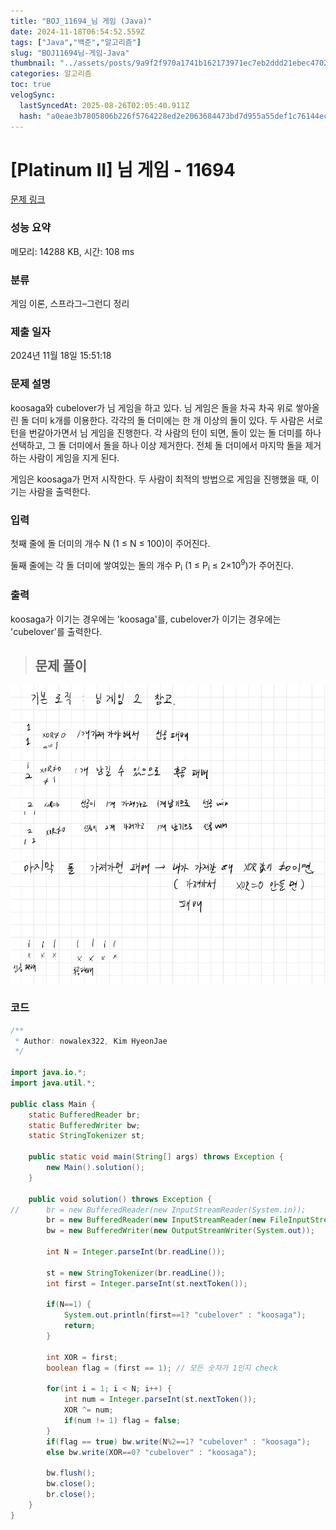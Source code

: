 ```yaml
---
title: "BOJ_11694_님 게임 (Java)"
date: 2024-11-18T06:54:52.559Z
tags: ["Java","백준","알고리즘"]
slug: "BOJ11694님-게임-Java"
thumbnail: "../assets/posts/9a9f2f970a1741b162173971ec7eb2ddd21ebec4702257c82d039a57d947db60.png"
categories: 알고리즘
toc: true
velogSync:
  lastSyncedAt: 2025-08-26T02:05:40.911Z
  hash: "a0eae3b7805806b226f5764228ed2e2063684473bd7d955a55def1c76144ec34"
---
```


# [Platinum II] 님 게임 - 11694 

[문제 링크](https://www.acmicpc.net/problem/11694) 

### 성능 요약

메모리: 14288 KB, 시간: 108 ms

### 분류

게임 이론, 스프라그–그런디 정리

### 제출 일자

2024년 11월 18일 15:51:18

### 문제 설명

<p>koosaga와 cubelover가 님 게임을 하고 있다. 님 게임은 돌을 차곡 차곡 위로 쌓아올린 돌 더미 k개를 이용한다. 각각의 돌 더미에는 한 개 이상의 돌이 있다. 두 사람은 서로 턴을 번갈아가면서 님 게임을 진행한다. 각 사람의 턴이 되면, 돌이 있는 돌 더미를 하나 선택하고, 그 돌 더미에서 돌을 하나 이상 제거한다. 전체 돌 더미에서 마지막 돌을 제거하는 사람이 게임을 지게 된다. </p>

<p>게임은 koosaga가 먼저 시작한다. 두 사람이 최적의 방법으로 게임을 진행했을 때, 이기는 사람을 출력한다.</p>

### 입력 

 <p>첫째 줄에 돌 더미의 개수 N (1 ≤ N ≤ 100)이 주어진다.</p>

<p>둘째 줄에는 각 돌 더미에 쌓여있는 돌의 개수 P<sub>i</sub> (1 ≤ P<sub>i</sub> ≤ 2×10<sup>9</sup>)가 주어진다.</p>

### 출력 

 <p>koosaga가 이기는 경우에는 'koosaga'를, cubelover가 이기는 경우에는 'cubelover'를 출력한다.</p>

>## 문제 풀이

![](/assets/posts/9a9f2f970a1741b162173971ec7eb2ddd21ebec4702257c82d039a57d947db60.png)

### 코드
```java
/**
 * Author: nowalex322, Kim HyeonJae
 */

import java.io.*;
import java.util.*;

public class Main {
	static BufferedReader br;
	static BufferedWriter bw;
	static StringTokenizer st;

	public static void main(String[] args) throws Exception {
		new Main().solution();
	}

	public void solution() throws Exception {
//		br = new BufferedReader(new InputStreamReader(System.in));
		br = new BufferedReader(new InputStreamReader(new FileInputStream("input.txt")));
		bw = new BufferedWriter(new OutputStreamWriter(System.out));

		int N = Integer.parseInt(br.readLine());
		
		st = new StringTokenizer(br.readLine());
		int first = Integer.parseInt(st.nextToken());
		
		if(N==1) {
			System.out.println(first==1? "cubelover" : "koosaga");
			return;
		}
		
		int XOR = first;
		boolean flag = (first == 1); // 모든 숫자가 1인지 check
		
		for(int i = 1; i < N; i++) {
			int num = Integer.parseInt(st.nextToken());
			XOR ^= num;
			if(num != 1) flag = false;
		}
		if(flag == true) bw.write(N%2==1? "cubelover" : "koosaga");
		else bw.write(XOR==0? "cubelover" : "koosaga");
		
		bw.flush();
		bw.close();
		br.close();
	}
}
```
